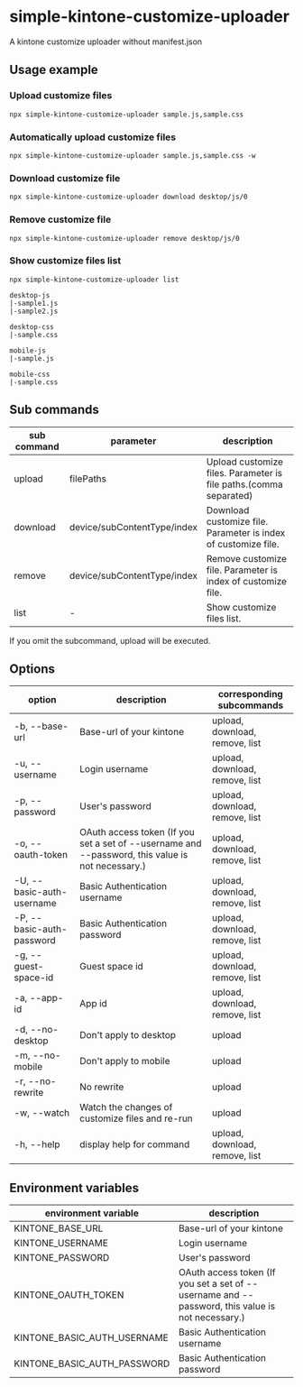 # simple-kintone-customize-uploader

A kintone customize uploader without manifest.json

## Usage example

### Upload customize files

```
npx simple-kintone-customize-uploader sample.js,sample.css
```

### Automatically upload customize files

```
npx simple-kintone-customize-uploader sample.js,sample.css -w
```

### Download customize file

```
npx simple-kintone-customize-uploader download desktop/js/0
```

### Remove customize file

```
npx simple-kintone-customize-uploader remove desktop/js/0
```

### Show customize files list

```
npx simple-kintone-customize-uploader list

desktop-js
|-sample1.js
|-sample2.js

desktop-css
|-sample.css

mobile-js
|-sample.js

mobile-css
|-sample.css
```

## Sub commands

| sub command | parameter                   | description                                                       |
| ----------- | --------------------------- | ----------------------------------------------------------------- |
| upload      | filePaths                   | Upload customize files. Parameter is file paths.(comma separated) |
| download    | device/subContentType/index | Download customize file. Parameter is index of customize file.    |
| remove      | device/subContentType/index | Remove customize file. Parameter is index of customize file.      |
| list        | -                           | Show customize files list.                                        |

If you omit the subcommand, upload will be executed.

## Options

| option                    | description                                                                                      | corresponding subcommands      |
| ------------------------- | ------------------------------------------------------------------------------------------------ | ------------------------------ |
| -b, --base-url            | Base-url of your kintone                                                                         | upload, download, remove, list |
| -u, --username            | Login username                                                                                   | upload, download, remove, list |
| -p, --password            | User's password                                                                                  | upload, download, remove, list |
| -o, --oauth-token         | OAuth access token (If you set a set of --username and --password, this value is not necessary.) | upload, download, remove, list |
| -U, --basic-auth-username | Basic Authentication username                                                                    | upload, download, remove, list |
| -P, --basic-auth-password | Basic Authentication password                                                                    | upload, download, remove, list |
| -g, --guest-space-id      | Guest space id                                                                                   | upload, download, remove, list |
| -a, --app-id              | App id                                                                                           | upload, download, remove, list |
| -d, --no-desktop          | Don't apply to desktop                                                                           | upload                         |
| -m, --no-mobile           | Don't apply to mobile                                                                            | upload                         |
| -r, --no-rewrite          | No rewrite                                                                                       | upload                         |
| -w, --watch               | Watch the changes of customize files and re-run                                                  | upload                         |
| -h, --help                | display help for command                                                                         | upload, download, remove, list |

## Environment variables

| environment variable        | description                                                                                      |
| --------------------------- | ------------------------------------------------------------------------------------------------ |
| KINTONE_BASE_URL            | Base-url of your kintone                                                                         |
| KINTONE_USERNAME            | Login username                                                                                   |
| KINTONE_PASSWORD            | User's password                                                                                  |
| KINTONE_OAUTH_TOKEN         | OAuth access token (If you set a set of --username and --password, this value is not necessary.) |
| KINTONE_BASIC_AUTH_USERNAME | Basic Authentication username                                                                    |
| KINTONE_BASIC_AUTH_PASSWORD | Basic Authentication password                                                                    |
